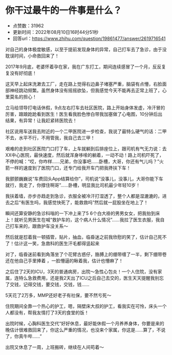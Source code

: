 # 你干过最牛的一件事是什么？
- 点赞数：31962
- 更新时间：2022年08月10日16时44分51秒
- 回答url：https://www.zhihu.com/question/19861477/answer/2619716541
<body>
 <p data-pid="Fjqw03QF">对自己的身体极度敏感，以至于提前发现身体的异常，自己打车去了急诊，由于没耽误时间，小命救回来了！</p>
 <p data-pid="VyhVg2Ip">2017年9月底，老婆怀着孕在家，我在广东打工，期间连续感冒了一个月，反反复复没有好彻底！</p>
 <p data-pid="ZfX2bWLL">这天早上起床洗漱去工厂，走在路上觉得右边鼻子堵塞严重，脑袋有点懵，右脸面部神经跳动频繁。虽然身体没有摇摇欲坠，但我感觉今天不能再去正常上班了，心里莫名的担心！</p>
 <p data-pid="2yGDzScT">立马给领导打电话休假，9点左右打车去社区医院，路上开始身体发虚，冷汗冒的厉害，踉踉跄跄看到医生！医生看我脸色惨白带我加塞做了心电图，10分钟后出结果，有异常！让我赶紧转医院去！</p>
 <p data-pid="ZkSqVWk-">社区说用车送我去附近的一个二甲医院进一步检查，我说了最特么硬气的话：二甲不去，水平不行，不用管我，我自己去三甲！</p>
 <p data-pid="JqWBWiOO">艰难的走到社区医院门口打了车，上车就躺到后排座位上，跟司机有气无力说：去XX中心医院，最快速度，然后就浑身哆嗦的躺着，一动不动！路上司机吓死了，不停的喊：“哎，你咋样……兄弟，你没事吧……卧槽，大哥，你还有气儿吗？”火箭一样的速度到了医院门口，还专门给我开车门把我搀扶下车！</p>
 <p data-pid="bi5CZ2u4">我颤颤巍巍说“车费回头App结算给你”，司机说“没事儿，没事儿，大哥你能下车就行，我走了，你撑住啊哥”……卧槽，明显我比司机最少年轻10岁！</p>
 <p data-pid="RGtGPgfn">我扶着墙，亦步亦趋走到急诊，衣服全被冷汗打湿透了，整个人都是湿漉漉的，进去之后“有医生吗，我感觉快死了，能救救吗”然后就一屁股坐在地上了！</p>
 <p data-pid="Ob1JA8-a">瞬间还算安静的急诊科嗡的一下冲上来了5 6个白大褂的男男女女，把我抬到床上！就听见男医生在喊“救护车的，这个病人什么情况”……我拉了医生衣服，我自己打车来的，跟救护车没关系～</p>
 <p data-pid="rAKxFF0D">然后就是怼着我一顿插管，贴片，抽血，临昏迷之前我欣慰的笑了，估计自己死不了！估计这一笑，急救科的医生汗毛都得竖起来</p>
 <p data-pid="VqF4QdZw">对了，临昏迷前看到角落坐了个花臂古惑仔，胳膊上的绷带缠了一半，剩下绷带卷还在他自己手里捧着 ，一脸懵逼的瞅着我，估计也懵麻了！</p>
 <p data-pid="jwDRjBnY">之后住了2天的ICU，3天的普通病房，出院～急性心包炎！一个人住院，没有家属，连特么急救费用，还是我2天出了ICU之后自己去交的，医生天天提醒我别忘了交钱，记得交钱，要交钱，交钱，钱……</p>
 <p data-pid="ouDsZzcw">5天花了2万多，MMP还好老子有社保，要不然亏死～</p>
 <p data-pid="txhKf6ND">住院期间全靠一个热心的护工，嗯，隔壁床大叔的护工，看我实在可怜，床头一个人都没有，帮我友情打了3天的食堂的饭！</p>
 <p data-pid="veGd12kU">出院时候，心胸科医生交代“好好休息，最好能休假一个月养养身体，你要是来的晚估计很难救回来了，你这么严重的情况，也没来个家属，你这是……算了，不说了，你真牛哔……”</p>
 <p data-pid="sYlYBmc_">出院又休息了一周，上班搬砖，继续在人间苟着～</p>
</body>
